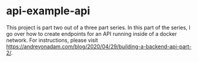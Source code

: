 # api-example-api

This project is part two out of a three part series. In this part of the series, I go over how to create endpoints for an API running inside of a docker network. For instructions, please visit https://andreyonadam.com/blog/2020/04/29/building-a-backend-api-part-2/.

